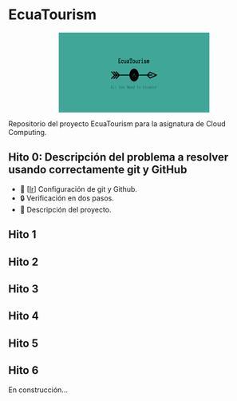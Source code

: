 # EcuaTourism

<p align='center'>
<img src="./docs/imgs/EcuaTourism_logo.png" alt="drawing" height="160" width=60% align='center'/>
</p>

Repositorio del proyecto EcuaTourism para la asignatura de Cloud Computing.

## Hito 0: Descripción del problema a resolver usando correctamente git y GitHub

* :hammer: [[Ir](https://github.com/Roark98/EcuaTourism/blob/main/docs/hito_0/repo_config.md)] Configuración de git y Github.
* :lock: Verificación en dos pasos.
* :pencil: Descripción del proyecto.

## Hito 1

## Hito 2

## Hito 3

## Hito 4

## Hito 5

## Hito 6

En construcción...
